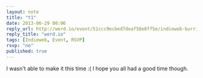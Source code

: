 ```yaml
---
layout: note
title: "t1"
date: 2013-06-29 00:06
reply_url: http://werd.io/event/51ccc9ecbed7deaf58e8ff5e/indieweb-burritos
reply_title: "werd.io"
tags: [Indieweb, Event, RSVP]
rsvp: "no"
published: true
---
```

I wasn't able to make it this time :(  I hope you all had a good time though.